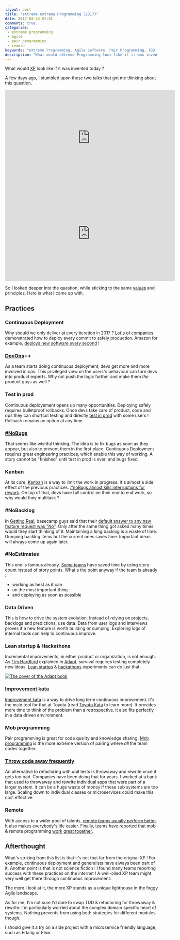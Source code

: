```yaml
---
layout: post
title: "eXtreme eXtreme Programming (2017)"
date: 2017-08-25 07:01
comments: true
categories: 
 - extreme programming
 - agile
 - pair programming
 - remote
keywords: "eXtreme Programming, Agile Software, Pair Programming, TDD, Continuous Delivery, Remote Work" 
description: "What would eXtreme Programming look like if it was invented today ?"
---
```

What would [XP](http://www.extremeprogramming.org/) look like if it was invented today ?

A few days ago, I stumbled upon these two talks that got me thinking about this question.

<iframe width="560" height="315" src="https://www.youtube.com/embed/cGuTmOUdFbo" frameborder="0" allowfullscreen></iframe>

<iframe width="560" height="315" src="https://www.youtube.com/embed/h62n09XtS-A" frameborder="0" allowfullscreen></iframe>

So I looked deeper into the question, while sticking to the same [values](http://www.extremeprogramming.org/values.html) and principles. Here is what I came up with.

## Practices

### Continuous Deployment

Why should we only deliver at every iteration in 2017 ? [Lot's of companies](https://blog.newrelic.com/2016/02/04/data-culture-survey-results-faster-deployment/) demonstrated how to deploy every commit to safely production. Amazon for example, [deploys new software every second](http://www.zdnet.com/article/how-amazon-handles-a-new-software-deployment-every-second/) !

### [DevOps](https://en.wikipedia.org/wiki/DevOps)++

As a team starts doing continuous deployment, devs get more and more involved in ops. This privileged view on the users's behaviour can turn devs into product experts. Why not push the logic further and make them _the_ product guys as well ?

### Test in prod

Continuous deployement opens up many opportunities. Deploying safely requires bulletproof rollbacks. Once devs take care of product, code and ops they can shortcut testing and directly [test in prod](https://www.theguardian.com/info/developer-blog/2016/dec/05/testing-in-production-how-we-combined-tests-with-monitoring) with some users ! Rollback remains an option at any time.

### [#NoBugs](http://www.jamesshore.com/Agile-Book/no_bugs.html)

That seems like wishful thinking. The idea is to fix bugs as soon as they appear, but also to prevent them in the first place. Continuous Deployment requires great engineering practices, which enable this way of working. A story cannot be "finished" until test in prod is over, and bugs fixed.

### Kanban

At its core, [Kanban](https://en.wikipedia.org/wiki/Kanban) is a way to limit the work in progress. It's almost a side effect of the previous practices. [#noBugs almost kills interruptions for rework](https://medium.com/quality-functions/the-zero-bug-policy-b0bd987be684). On top of that, devs have full control on their end to end work, so why would they multitask ?

### #NoBacklog

In [Getting Real](https://gettingreal.37signals.com/), basecamp guys said that their [default answer to any new feature request was "No"](https://gettingreal.37signals.com/ch05_Start_With_No.php). Only after the same thing got asked many times would they start thinking of it. Maintaining a long backlog is a waste of time. Dumping backlog items but the current ones saves time. Important ideas will always come up again later.

### #NoEstimates

This one is famous already. [Some teams](https://www.thoughtworks.com/insights/blog/how-estimating-story-counts-worked-us) have saved time by using story count instead of story points. What's the point anyway if the team is already :

*   working as best as it can
*   on the most important thing
*   and deploying as soon as possible

### Data Driven

This is how to drive the system evolution. Instead of relying on projects, backlogs and predictions, use data. Data from user logs and interviews proves if a new feature is worth building or dumping. Exploring logs of internal tools can help to continuous improve.

### Lean startup & Hackathons

Incremental improvements, in either product or organization, is not enough. As [Tim Hardford](http://timharford.com/) explained in [Adapt](https://www.amazon.com/gp/product/1250007550/ref=as_li_tl?ie=UTF8&camp=1789&creative=9325&creativeASIN=1250007550&linkCode=as2&tag=pbourgau-20&linkId=1f1a29f9454328c6606e12b40399eb06), survival requires testing completely new ideas. [Lean startup](https://en.wikipedia.org/wiki/Lean_startup) & [hackathons](https://en.wikipedia.org/wiki/Hackathon) experiments can do just that.

[![The cover of the Adapt book]({{site.url}}/imgs/2017-08-25-extreme-extreme-programming-2017/adapt.jpg)](https://www.amazon.com/gp/product/1250007550/ref=as_li_tl?ie=UTF8&camp=1789&creative=9325&creativeASIN=1250007550&linkCode=as2&tag=pbourgau-20&linkId=1f1a29f9454328c6606e12b40399eb06)

### [Improvement kata](/how-we-used-the-improvement-kata-to-gain-25-percent-of-productivity-part-1/)

[Improvement kata](https://en.wikipedia.org/wiki/Toyota_Kata#The_Improvement_Kata) is a way to drive long term continuous improvement. It's the main tool for that at Toyota (read [Toyota Kata](https://www.amazon.com/gp/product/0071635238/ref=as_li_tl?ie=UTF8&camp=1789&creative=9325&creativeASIN=0071635238&linkCode=as2&tag=pbourgau-20&linkId=93a84b0867a3e0f3dd915d87cba78b90) to learn more). It provides more time to think of the problem than a retrospective. It also fits perfectly in a data driven environment.

### Mob programming

Pair programming is great for code quality and knowledge sharing. [Mob programming](https://en.wikipedia.org/wiki/Mob_programming#cite_note-8) is the more extreme version of pairing where _all_ the team codes together.

### [Throw code away frequently](/throwing-code-away-frequently/)

An alternative to refactoring with unit tests is throwaway and rewrite once it gets too bad. Companies have been doing that for years. I worked at a bank that used to throwaway and rewrite individual apps that were part of a larger system. It can be a huge waste of money if these sub systems are too large. Scaling down to individual classes or microservices could make this cost effective.

### Remote

With access to a wider pool of talents, [remote teams usually perform better](https://martinfowler.com/articles/remote-or-co-located.html). It also makes everybody's life easier. Finally, teams have reported that mob & remote programming [work great together](https://www.infoq.com/presentations/distributed-teams-remote-collaboration).

## Afterthought

What's striking from this list is that it's not that far from the original XP ! For example, continuous deployment and generalists have always been part of it. Another point is that is not science fiction ! I found many teams reporting success with these practices on the internet ! A well-oiled XP team might very well get there through continuous improvement.

The more I look at it, the more XP stands as a unique lighthouse in the foggy Agile landscape.

As for me, I'm not sure I'd dare to swap TDD & refactoring for throwaway & rewrite. I'm particularly worried about the complex domain specific heart of systems. Nothing prevents from using both strategies for different modules though.

I should give it a try on a side project with a microservice friendly language, such as Erlang or Elixir.
